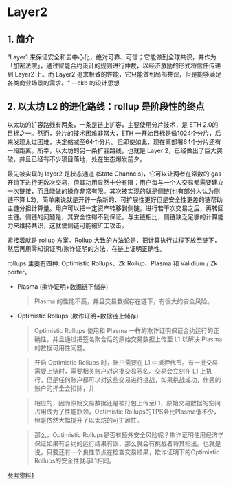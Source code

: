 # Layer2

## 1. 简介
“Layer1 来保证安全和去中心化，绝对可靠、可信；它能做到全球共识，并作为「加密法院」，通过智能合约设计的规则进行仲裁，以经济激励的形式将信任传递到 Layer2 上。而 Layer2 追求极致的性能，它只能做到局部共识，但是能够满足各类商业场景的需求。“ --ckb 的设计思想

## 2. 以太坊 L2 的进化路线：rollup 是阶段性的终点
以太坊的扩容路线有两条，一条是链上扩容，主要使用分片技术，是 ETH 2.0的目标之一。然而，分片的技术困难非常大，ETH 一开始目标是做1024个分片，后来发现太过困难，决定缩减至64个分片。但即使如此，现在离部署64个分片还有一段距离。所幸，以太坊的另一条扩容路线，也就是 Layer 2，已经做出了巨大突破，并且已经有不少项目落地，处在生态爆发前夕。

最先被实现的 layer2 是状态通道 (State Channels)，它可以让两者在常数的 gas 开销下进行无数次交易，但其功用显然十分有限：用户每与一个人交易都需要建立一次链接，而且能做的操作非常有限。其次被实现的就是侧链(也有部分人认为侧链不算 L2)，简单来说就是开辟一条新的、可扩展性更好但是安全性更差的链帮助主链分担计算量。用户可以把一定资产转移到侧链，进行若干次交易之后，再转回主链。侧链的问题是，其安全性得不到保证。与主链相比，侧链缺乏足够的计算能力来维持共识，这就使侧链可能被矿工攻击。

紧接着就是 rollup 方案。Rollup 大致的方法论是，把计算执行过程下放至链下，然后再用零知识证明/欺诈证明的方法，在链上证明正确性。

rollups 主要有四种:
Optimistic Rollups、Zk Rollup、Plasma 和 Validium / Zk porter。

- Plasma (欺诈证明+数据链下储存)
    > Plasma 的性能不高，并且交易数据存在链下，有很大的安全风险。

- Optimistic Rollups (欺诈证明+数据链上储存)
    > Optimistic Rollups 使用和 Plasma 一样的欺诈证明保证合约运行的正确性，并且通过把签名聚合后的原始交易数据上传至 L1 以解决 Plasma 的数据可用性问题。  

    > 开启 Optimistic Rollups 时，账户需要在 L1 中抵押代币。有一批交易需要上链时，需要相关账户对这批交易签名。交易会立刻在 L1 上执行，但是任何账户都可以对这些交易进行挑战，如果挑战成功，作恶的账户的押金会扣除，并

    > 相应的，因为原始交易数据还是被打包上传至L1，原始交易数据的空间占用成为了性能瓶颈，Optimistic Rollups的TPS会比Plasma低不少，但是依然大幅提升了以太坊的可扩展性。

    > 那么，Optimistic Rollups是否有额外安全风险呢？欺诈证明使用经济学保证如果有合约的运行结果有误，那么就会有挑战者将其指出。也就是说，只要还有一个良性节点在检查交易结果，欺诈证明下的Optimistic Rollups的安全性就与L1相同。

[参考资料1](https://mp.weixin.qq.com/s/z5BQXwdg-oiO8NHbRysclg)  
